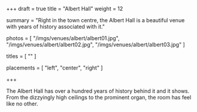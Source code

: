 +++
draft = true
title = "Albert Hall"
weight = 12

summary = "Right in the town centre, the Albert Hall is a beautiful venue with years of history associated with it."

photos = [
  "/imgs/venues/albert/albert01.jpg",
  "/imgs/venues/albert/albert02.jpg",
  "/imgs/venues/albert/albert03.jpg"
]

titles = [
  ""
]

placements = [
  "left",
  "center",
  "right"
]

+++

The Albert Hall has over a hundred years of history behind it and it shows. From the dizzyingly high ceilings to the prominent organ, the room has feel like no other.
